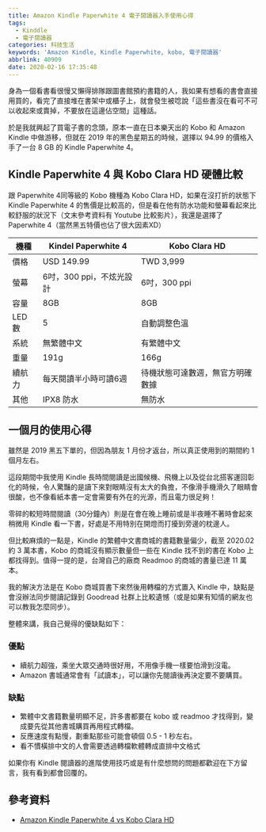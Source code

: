 ```yaml
---
title: Amazon Kindle Paperwhite 4 電子閱讀器入手使用心得
tags:
  - Kinddle
  - 電子閱讀器
categories: 科技生活
keywords: 'Amazon Kindle, Kindle Paperwhite, kobo, 電子閱讀器'
abbrlink: 40909
date: 2020-02-16 17:35:48
---
```


身為一個看書看很慢又懶得排隊跟圖書館預約書籍的人，我如果有想看的書會直接用買的，看完了直接堆在書架中或櫃子上，就會發生被唸說「這些書沒在看可不可以收起來或賣掉，不要放在這邊佔空間」這種話。

於是我就興起了買電子書的念頭，原本一直在日本樂天出的 Kobo 和 Amazon Kindle 中做游移，但就在 2019 年的黑色星期五的時候，選擇以 94.99 的價格入手了一台 8 GB 的 Kindle Paperwhite 4。

<!--more-->

## Kindle Paperwhite 4 與 Kobo Clara HD 硬體比較
跟 Paperwhite 4同等級的 Kobo 機種為 Kobo Clara HD，如果在沒打折的狀態下 Kindle Paperwhite 4 的售價是比較高的，但是看在他有防水功能和螢幕看起來比較舒服的狀況下（文末參考資料有 Youtube 比較影片），我還是選擇了 Paperwhite 4（當然黑五特價也佔了很大因素XD）

| 機種 | Kindel Paperwhite 4 | Kobo Clara HD |
| - | - | - |
| 價格 | USD 149.99 | TWD 3,999 |
| 螢幕 |  6吋，300 ppi，不炫光設計 | 6吋，300 ppi |
| 容量 | 8GB | 8GB |
| LED數 | 5 | 自動調整色溫 |
| 系統 | 無繁體中文 | 有繁體中文
| 重量 | 191g | 166g |
| 續航力 | 每天閱讀半小時可讀6週 | 待機狀態可達數週，無官方明確數據 |
| 其他 | IPX8 防水 | 無防水 |


## 一個月的使用心得
雖然是 2019 黑五下單的，但因為朋友 1 月份才返台，所以真正使用到的期間約 1 個月左右。

這段期間中我使用 Kindle 長時間閱讀是出國候機、飛機上以及從台北搭客運回彰化的時候，令人驚豔的是讀下來對眼睛沒有太大的負擔，不像滑手機滑久了眼睛會很酸，也不像看紙本書一定會需要有外在的光源，而且電力很足夠！

零碎的較短時間閱讀（30分鐘內）則是在會在晚上睡前或是半夜睡不著時會起來稍微用 Kindle 看一下書，好處是不用特別在開燈而打擾到旁邊的枕邊人。

但比較麻煩的一點是，Kindle 的繁體中文書商城的書籍數量偏少，截至 2020.02 約 3 萬本書，Kobo 的商城沒有顯示數量但一些在 Kindle 找不到的書在 Kobo 上都找得到。值得一提的是，台灣自己的廠商 Readmoo 的商城的書量已達 11 萬本。

我的解決方法是在 Kobo 商城買書下來然後用轉檔的方式置入 Kindle 中，缺點是會沒辦法同步閱讀記錄到 Goodread 社群上比較遺憾（或是如果有知情的網友也可以教我怎麼同步）。

整體來講，我自己覺得的優缺點如下：
### 優點
* 續航力超強，乘坐大眾交通時很好用，不用像手機一樣要怕滑到沒電。
* Amazon 書城通常會有「試讀本」，可以讓你先閱讀後再決定要不要購買。

### 缺點
* 繁體中文書籍數量明顯不足，許多書都要在 kobo 或 readmoo 才找得到，變成要先從其他書城購買再用程式轉檔。
* 反應速度有點慢，劃重點那些可能會頓個 0.5 - 1 秒左右。
* 看不慣橫排中文的人會需要透過轉檔軟體轉成直排中文格式

如果你有 Kindle 閱讀器的進階使用技巧或是有什麼想問的問題都歡迎在下方留言，我有看到都會回覆的。

## 參考資料
* [Amazon Kindle Paperwhite 4 vs Kobo Clara HD](https://www.youtube.com/watch?v=16TH6WGLULg)
